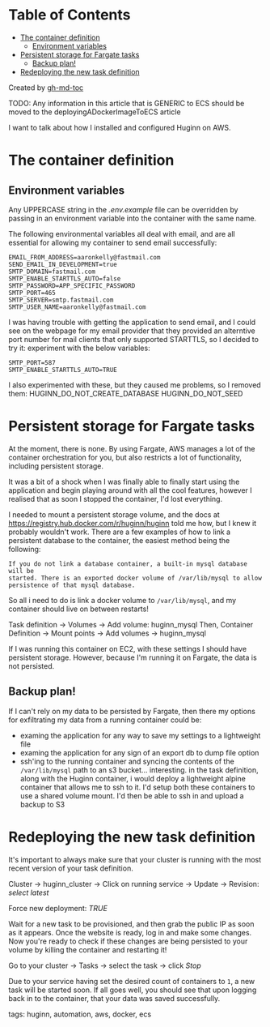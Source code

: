 
Table of Contents
=================

   * [The container definition](#the-container-definition)
      * [Environment variables](#environment-variables)
   * [Persistent storage for Fargate tasks](#persistent-storage-for-fargate-tasks)
      * [Backup plan!](#backup-plan)
   * [Redeploying the new task definition](#redeploying-the-new-task-definition)

Created by [gh-md-toc](https://github.com/ekalinin/github-markdown-toc)



TODO: Any information in this article that is GENERIC to ECS should be moved to
the deployingADockerImageToECS article

I want to talk about how I installed and configured Huginn on AWS.

# The container definition

## Environment variables

Any UPPERCASE string in the _.env.example_ file can be overridden by passing in
an environment variable into the container with the same name.

The following environmental variables all deal with email, and are all essential
for allowing my container to send email successfully:
```
EMAIL_FROM_ADDRESS=aaronkelly@fastmail.com
SEND_EMAIL_IN_DEVELOPMENT=true
SMTP_DOMAIN=fastmail.com
SMTP_ENABLE_STARTTLS_AUTO=false
SMTP_PASSWORD=APP_SPECIFIC_PASSWORD
SMTP_PORT=465
SMTP_SERVER=smtp.fastmail.com
SMTP_USER_NAME=aaronkelly@fastmail.com
```

I was having trouble with getting the application to send email, and I could see
on the webpage for my email provider that they provided an alterntive port
number for mail clients that only supported STARTTLS, so I decided to try it:
experiment with the below variables:
```
SMTP_PORT=587
SMTP_ENABLE_STARTTLS_AUTO=TRUE
```
I also experimented with these, but they caused me problems, so I removed them:
HUGINN_DO_NOT_CREATE_DATABASE
HUGINN_DO_NOT_SEED

# Persistent storage for Fargate tasks

At the moment, there is none. By using Fargate, AWS manages a lot of the
container orchestration for you, but also restricts a lot of functionality,
including persistent storage.

It was a bit of a shock when I was finally able to finally start using the
application and begin playing around with all the cool features, however I
realised that as soon I stopped the container, I'd lost everything.

I needed to mount a persistent storage volume, and the docs at
https://registry.hub.docker.com/r/huginn/huginn told me how, but I knew it
probably wouldn't work. There are a few examples of how to link a persistent
database to the container, the easiest method being the following:
```
If you do not link a database container, a built-in mysql database will be
started. There is an exported docker volume of /var/lib/mysql to allow
persistence of that mysql database.
```

So all i need to do is link a docker volume to `/var/lib/mysql`, and my
container should live on between restarts!

Task definition -> Volumes -> Add volume: huginn_mysql
Then, Container Definition -> Mount points -> Add volumes -> huginn_mysql

If I was running this container on EC2, with these settings I should have
persistent storage.
However, because I'm running it on Fargate, the data is not persisted.

## Backup plan!

If I can't rely on my data to be persisted by Fargate, then there my options for
exfiltrating my data from a running container could be:
- examing the application for any way to save my settings to a lightweight file
- examing the application for any sign of an export db to dump file option
- ssh'ing to the running container and syncing the contents of the
`/var/lib/mysql` path to an s3 bucket... interesting. in the task definition,
along with the Huginn container, i would deploy a lightweight alpine container
that allows me to ssh to it. I'd setup both these containers to use a shared
volume mount. I'd then be able to ssh in and upload a backup to S3

# Redeploying the new task definition

It's important to always make sure that your cluster is running with the most
recent version of your task definition.

Cluster -> huginn_cluster -> Click on running service -> Update -> Revision: _select latest_

Force new deployment: *TRUE*

Wait for a new task to be provisioned, and then grab the public IP as soon as it
appears. Once the website is ready, log in and make some changes. Now you're
ready to check if these changes are being persisted to your volume by killing
the container and restarting it!

Go to your cluster -> Tasks -> select the task -> click _Stop_

Due to your service having set the desired count of containers to `1`, a new
task will be started soon. If all goes well, you should see that upon logging back in to the
container, that your data was saved successfully.



















tags: huginn, automation, aws, docker, ecs